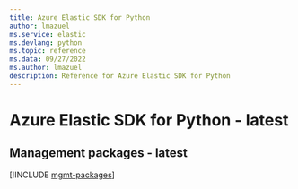```yaml
---
title: Azure Elastic SDK for Python
author: lmazuel
ms.service: elastic
ms.devlang: python
ms.topic: reference
ms.data: 09/27/2022
ms.author: lmazuel
description: Reference for Azure Elastic SDK for Python
---
```

# Azure Elastic SDK for Python - latest

## Management packages - latest
[!INCLUDE [mgmt-packages](elastic-mgmt-index.md)]